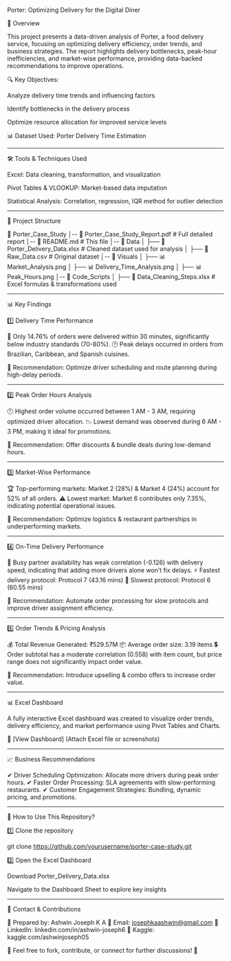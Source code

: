 
Porter: Optimizing Delivery for the Digital Diner

📌 Overview

This project presents a data-driven analysis of Porter, a food delivery service, focusing on optimizing delivery efficiency, order trends, and business strategies. The report highlights delivery bottlenecks, peak-hour inefficiencies, and market-wise performance, providing data-backed recommendations to improve operations.

🔍 Key Objectives:

Analyze delivery time trends and influencing factors

Identify bottlenecks in the delivery process

Optimize resource allocation for improved service levels


📊 Dataset Used: Porter Delivery Time Estimation


---

🛠 Tools & Techniques Used

Excel: Data cleaning, transformation, and visualization

Pivot Tables & VLOOKUP: Market-based data imputation

Statistical Analysis: Correlation, regression, IQR method for outlier detection



---

📂 Project Structure

📁 Porter_Case_Study
│-- 📄 Porter_Case_Study_Report.pdf  # Full detailed report
│-- 📄 README.md                     # This file
│-- 📂 Data
│   ├── 📄 Porter_Delivery_Data.xlsx # Cleaned dataset used for analysis
│   ├── 📄 Raw_Data.csv               # Original dataset
│-- 📂 Visuals
│   ├── 📊 Market_Analysis.png
│   ├── 📊 Delivery_Time_Analysis.png
│   ├── 📊 Peak_Hours.png
│-- 📂 Code_Scripts
│   ├── 📄 Data_Cleaning_Steps.xlsx   # Excel formulas & transformations used


---

📊 Key Findings

1️⃣ Delivery Time Performance

🚨 Only 14.76% of orders were delivered within 30 minutes, significantly below industry standards (70-80%).
🕑 Peak delays occurred in orders from Brazilian, Caribbean, and Spanish cuisines.

📌 Recommendation: Optimize driver scheduling and route planning during high-delay periods.


---

2️⃣ Peak Order Hours Analysis

🕛 Highest order volume occurred between 1 AM - 3 AM, requiring optimized driver allocation.
📉 Lowest demand was observed during 6 AM - 3 PM, making it ideal for promotions.

📌 Recommendation: Offer discounts & bundle deals during low-demand hours.


---

3️⃣ Market-Wise Performance

🏆 Top-performing markets: Market 2 (28%) & Market 4 (24%) account for 52% of all orders.
⚠️ Lowest market: Market 6 contributes only 7.35%, indicating potential operational issues.

📌 Recommendation: Optimize logistics & restaurant partnerships in underperforming markets.


---

4️⃣ On-Time Delivery Performance

🚛 Busy partner availability has weak correlation (-0.126) with delivery speed, indicating that adding more drivers alone won’t fix delays.
⚡ Fastest delivery protocol: Protocol 7 (43.16 mins)
🐌 Slowest protocol: Protocol 6 (60.55 mins)

📌 Recommendation: Automate order processing for slow protocols and improve driver assignment efficiency.


---

5️⃣ Order Trends & Pricing Analysis

💰 Total Revenue Generated: ₹529.57M
📦 Average order size: 3.19 items
💲 Order subtotal has a moderate correlation (0.558) with item count, but price range does not significantly impact order value.

📌 Recommendation: Introduce upselling & combo offers to increase order value.


---

📊 Excel Dashboard

A fully interactive Excel dashboard was created to visualize order trends, delivery efficiency, and market performance using Pivot Tables and Charts.

🔗 [View Dashboard] (Attach Excel file or screenshots)


---

📈 Business Recommendations

✔ Driver Scheduling Optimization: Allocate more drivers during peak order hours.
✔ Faster Order Processing: SLA agreements with slow-performing restaurants.
✔ Customer Engagement Strategies: Bundling, dynamic pricing, and promotions.


---

📝 How to Use This Repository?

1️⃣ Clone the repository

git clone https://github.com/yourusername/porter-case-study.git

2️⃣ Open the Excel Dashboard

Download Porter_Delivery_Data.xlsx

Navigate to the Dashboard Sheet to explore key insights



---

📩 Contact & Contributions

📌 Prepared by: Ashwin Joseph K A
📧 Email: josephkaashwin@gmail.com
🔗 LinkedIn: linkedin.com/in/ashwin-joseph6
📂 Kaggle: kaggle.com/ashwinjoseph05

🎯 Feel free to fork, contribute, or connect for further discussions! 🚀


